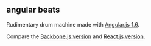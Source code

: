## angular beats

Rudimentary drum machine made with [Angular.js 1.6](https://angularjs.org).

Compare the [Backbone.js version](https://github.com/unlikenesses/backbone-beats) and [React.js version](https://github.com/unlikenesses/react-beats).

